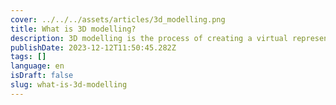 ```yaml
---
cover: ../../../assets/articles/3d_modelling.png
title: What is 3D modelling?
description: 3D modelling is the process of creating a virtual representation of a three-dimensional object, scene, or structure using specialized software.
publishDate: 2023-12-12T11:50:45.282Z
tags: []
language: en
isDraft: false
slug: what-is-3d-modelling
---
```


